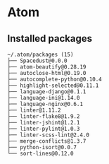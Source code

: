 # Atom

## Installed packages

    ~/.atom/packages (15)
    ├── Spacedust@0.0.0
    ├── atom-beautify@0.28.19
    ├── autoclose-html@0.19.0
    ├── autocomplete-python@0.10.4
    ├── highlight-selected@0.11.1
    ├── language-django@0.1.1
    ├── language-ini@1.14.0
    ├── language-nginx@0.6.1
    ├── linter@1.11.2
    ├── linter-flake8@1.9.2
    ├── linter-jshint@1.2.1
    ├── linter-pylint@1.0.3
    ├── linter-scss-lint@2.4.0
    ├── merge-conflicts@1.3.7
    ├── python-isort@0.0.7
    └── sort-lines@0.12.0
